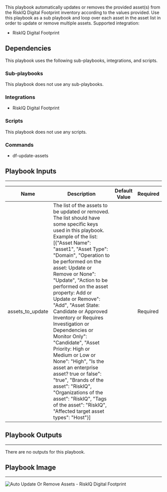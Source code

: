 This playbook automatically updates or removes the provided asset(s) from the RiskIQ Digital Footprint inventory according to the values provided. Use this playbook as a sub playbook and loop over each asset in the asset list in order to update or remove multiple assets.
Supported integration:
- RiskIQ Digital Footprint

## Dependencies
This playbook uses the following sub-playbooks, integrations, and scripts.

### Sub-playbooks
This playbook does not use any sub-playbooks.

### Integrations
* RiskIQ Digital Footprint

### Scripts
This playbook does not use any scripts.

### Commands
* df-update-assets

## Playbook Inputs
---

| **Name** | **Description** | **Default Value** | **Required** |
| --- | --- | --- | --- |
| assets_to_update | The list of the assets to be updated or removed. The list should have some specific keys used in this playbook. Example of the list: \[\{"Asset Name": "asset1", "Asset Type": "Domain", "Operation to be performed on the asset: Update or Remove or None": "Update", "Action to be performed on the asset property: Add or Update or Remove": "Add", "Asset State: Candidate or Approved Inventory or Requires Investigation or Dependencies or Monitor Only": "Candidate", "Asset Priority: High or Medium or Low or None": "High", "Is the asset an enterprise asset? true or false": "true", "Brands of the asset": "RiskIQ", "Organizations of the asset": "RiskIQ", "Tags of the asset": "RiskIQ", "Affected target asset types": "Host"\}\] |  | Required |

## Playbook Outputs
---
There are no outputs for this playbook.

## Playbook Image
---
![Auto Update Or Remove Assets - RiskIQ Digital Footprint](../../doc_files/Auto_Update_Or_Remove_Assets_-_RiskIQ_Digital_Footprint.png)